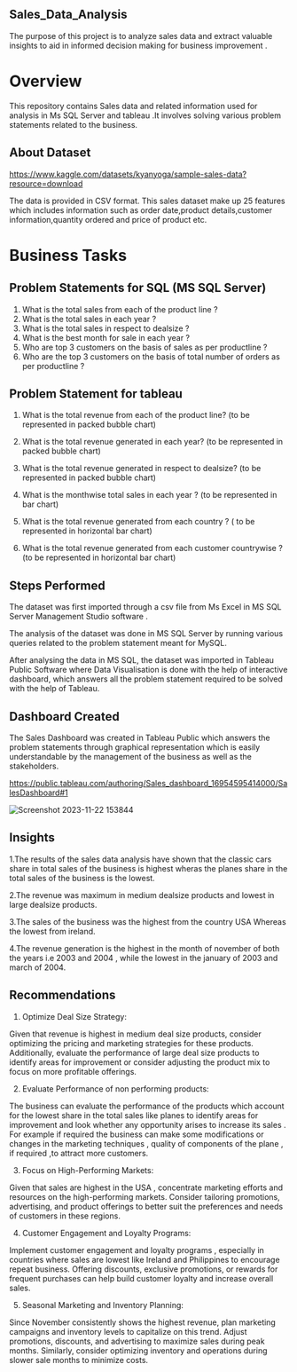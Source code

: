 
## Sales_Data_Analysis

The purpose of this project is to analyze sales data and extract valuable insights to aid in informed decision making for business improvement .

# Overview

This repository contains Sales data and related information used for analysis in Ms SQL Server and tableau .It involves solving various problem statements related to the business. 


## About Dataset

https://www.kaggle.com/datasets/kyanyoga/sample-sales-data?resource=download

The data is provided in CSV format.
This sales dataset make up 25 features which includes information such as order date,product details,customer information,quantity ordered and price of 
product etc.

 


# Business Tasks

## Problem Statements for SQL (MS SQL Server)

1. What is the total sales from each of the product line ?
2. What is the total sales in each year ?
3. What is the total sales in respect to dealsize ?
4. What is the best month for sale in each year ?
5. Who are top 3 customers on the basis of sales as per productline ?
6. Who are the top 3 customers on the basis of total number of orders as per productline ?


## Problem Statement for tableau

1. What is the total revenue from each of the product line?
 (to be represented in packed bubble chart)

2. What is the total revenue generated in each year?
 (to be represented in packed bubble chart)

3. What is the total revenue generated in respect to dealsize?
 (to be represented in packed bubble chart)

4. What is the monthwise total sales in each year ?
 (to be represented in bar chart)
 
5. What is the total revenue generated from each country ?
 ( to be represented in horizontal bar chart)
 
6. What is the total revenue generated from each customer countrywise ?
 (to be represented in horizontal bar chart)


## Steps Performed 

The dataset was first imported through a csv file from Ms Excel in MS SQL Server Management Studio software .

The analysis of the dataset was done in MS SQL Server  by running various queries related to the problem statement meant for MySQL.

After analysing the data in MS SQL, the dataset was imported in Tableau Public Software where Data Visualisation is done with the help of interactive dashboard, which answers all the problem statement required to be solved with the help of Tableau.

## Dashboard Created 

The Sales Dashboard was created in Tableau Public which answers the problem statements through graphical representation which is easily understandable by the management of the business as well as the stakeholders.

https://public.tableau.com/authoring/Sales_dashboard_16954595414000/SalesDashboard#1

![Screenshot 2023-11-22 153844](https://github.com/nitinbajaj2104/Sales_Data_Analysis/assets/142987208/df737332-1ed7-458e-8851-c9ff289ddbb1)






## Insights 

1.The results of the sales data analysis have shown that the classic cars share in total sales of the business is highest wheras the planes  share in the total sales of the business is the lowest.

2.The revenue was maximum in medium dealsize products and lowest in large dealsize products.

3.The sales of the business was the highest from the country USA Whereas the lowest from ireland.

4.The revenue generation is the highest in the month of november of both the years i.e 2003 and 2004 , while the lowest in the january  of 2003 and march of 2004.

## Recommendations

1. Optimize Deal Size Strategy:
   
Given that revenue is highest in medium deal size products, consider optimizing the pricing and marketing strategies for these products. Additionally, evaluate the performance of large deal size products to identify areas for improvement or consider adjusting the product mix to focus on more profitable offerings.

2. Evaluate Performance of non performing products:
   
The business can evaluate the performance of the products which account for the lowest share in the total sales like planes to identify areas for improvement and look whether any opportunity arises to increase its sales . For example if required the business can make some modifications or changes in the marketing techniques , quality of components of the plane , if required ,to attract more customers.

3. Focus on High-Performing Markets:
   
Given that sales are highest in the USA , concentrate marketing efforts and resources on the high-performing markets. Consider tailoring promotions, advertising, and product offerings to better suit the preferences and needs of customers in these regions.

4. Customer Engagement and Loyalty Programs:
   
Implement customer engagement and loyalty programs , especially in countries where sales are lowest like Ireland and Philippines to encourage repeat business. Offering discounts, exclusive promotions, or rewards for frequent purchases can help build customer loyalty and increase overall sales.


5. Seasonal Marketing and Inventory Planning:
   
Since November consistently shows the highest revenue, plan marketing campaigns and inventory levels to capitalize on this trend. Adjust promotions, discounts, and advertising to maximize sales during peak months. Similarly, consider optimizing inventory and operations during slower sale months to minimize costs.
